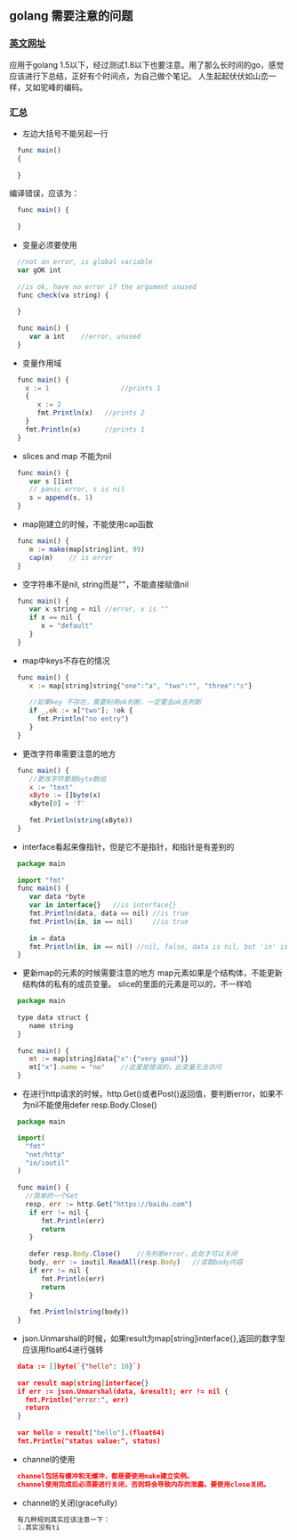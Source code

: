## golang 需要注意的问题
### [英文网址](http://devs.cloudimmunity.com/gotchas-and-common-mistakes-in-go-golang/index.html#mline_lit_comma)

应用于golang 1.5以下，经过测试1.8以下也要注意。用了那么长时间的go，感觉应该进行下总结，正好有个时间点，为自己做个笔记。
人生起起伏伏如山峦一样，又如驼峰的编码。
### 汇总
+ 左边大括号不能另起一行

```js
  func main()
  {
  
  }
```
编译错误，应该为：

```js
  func main() {
  
  }
```

+ 变量必须要使用

```js
  //not an error, is global variable
  var gOK int 
   
  //is ok, have no error if the argument unused 
  func check(va string) {
      
  }
   
  func main() {
   	 var a int    //error, unused
  }
```

+ 变量作用域

```js
  func main() {
    x := 1					//prints 1
    {
       x := 2
       fmt.Println(x)   //prints 2
    }
    fmt.Println(x)      //prints 1
  }
```

+ slices and map 不能为nil

```js
  func main() {
	 var s []int
	 // panic error, s is nil
	 s = append(s, 1)
  }
```

+ map刚建立的时候，不能使用cap函数

```js
  func main() {
	 m := make(map[string]int, 99)
	 cap(m)    // is error
  }
```
+ 空字符串不是nil, string而是""，不能直接赋值nil

```js
  func main() {
	 var x string = nil //error, x is ""
	 if x == nil {
		x = "default"
	 }
  }
```
+ map中keys不存在的情况

```js
  func main() {
	 x := map[string]string{"one":"a", "two":"", "three":"c"}
	    
	 //如果key 不存在，需要利用ok判断，一定要去ok去判断
	 if _,ok := x["two"]; !ok {
	   fmt.Println("no entry")
	 }
  }
```

+ 更改字符串需要注意的地方

```js
  func main() {
	 //更改字符要是byte数组
	 x := "text"
	 xByte := []byte(x)
	 xByte[0] = 'T'
		
	 fmt.Println(string(xByte))
  }
```
+ interface看起来像指针，但是它不是指针，和指针是有差别的

```js
  package main
	
  import "fmt"
  func main() {
	 var data *byte
	 var in interface{}   //is interface{}
	 fmt.Println(data, data == nil) //is true
	 fmt.Println(in, in == nil)     //is true
		
	 in = data
	 fmt.Println(in, in == nil) //nil, false, data is nil, but 'in' is not nil ,大部分人对这里很奇怪，但是事实就是这样，打印出nil是因为fmt.Println的实现检测到指针指向是nil，但是in本身并不是nil
  }
```

+ 更新map的元素的时候需要注意的地方
map元素如果是个结构体，不能更新结构体的私有的成员变量。
slice的里面的元素是可以的，不一样哈

```js
  package main
	
  type data struct {
	 name string
  }
	
  func main() {
	 mt := map[string]data{"x":{"very good"}}
	 mt["x"].name = "no"    //这里是错误的，此变量无法访问
  }
```

+ 在进行http请求的时候，http.Get()或者Post()返回值，要判断error，如果不为nil不能使用defer resp.Body.Close()

```js
  package main

  import(
    "fmt"
    "net/http"
    "io/ioutil"
  )
  
  func main() {
    //简单的一个Get
    resp, err := http.Get("https://baidu.com")
  	 if err != nil {
  	    fmt.Println(err)
  	    return
  	 }
  	 
  	 defer resp.Body.Close()    //先判断error，此处才可以关闭
  	 body, err := ioutil.ReadAll(resp.Body)   //读取body内容
  	 if err != nil {
  	 	fmt.Println(err)
  	 	return
  	 }
  	 
  	 fmt.Println(string(body))
  }
```
+ json.Unmarshal的时候，如果result为map[string]interface{},返回的数字型应该用float64进行强转

```json
  data := []byte(`{"hello": 10}`)
  
  var result map[string]interface{}
  if err := json.Unmarshal(data, &result); err != nil {
    fmt.Println("error:", err)
    return
  }
  
  var hello = result["hello"].(float64)
  fmt.Println("status value:", status)
```
+ channel的使用

```json
  channel包括有缓冲和无缓冲，都是要使用make建立实例。
  channel使用完成后必须要进行关闭，否则将会导致内存的泄露。要使用close关闭。
```
+ channel的关闭(gracefully)

```js
  有几种规则其实应该注意一下：
  1.其实没有ti
```